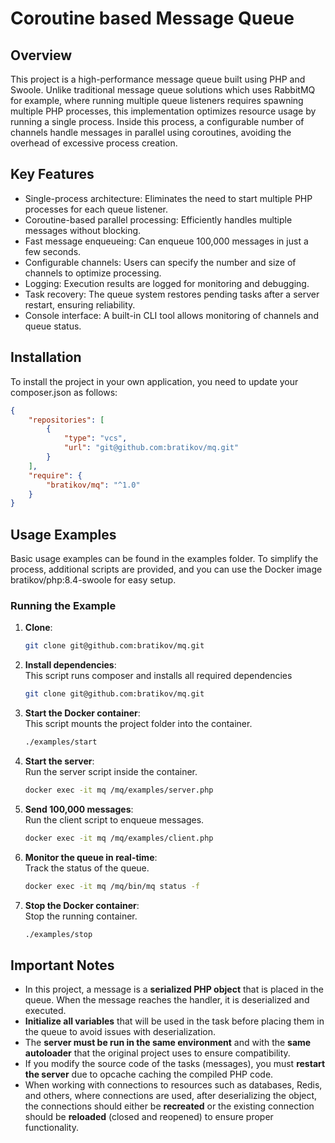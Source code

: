 # Coroutine based Message Queue

## Overview
This project is a high-performance message queue built using PHP and Swoole. Unlike traditional message queue solutions which uses RabbitMQ for example, where running multiple queue listeners requires spawning multiple PHP processes, this implementation optimizes resource usage by running a single process. Inside this process, a configurable number of channels handle messages in parallel using coroutines, avoiding the overhead of excessive process creation.

## Key Features
- Single-process architecture: Eliminates the need to start multiple PHP processes for each queue listener.
- Coroutine-based parallel processing: Efficiently handles multiple messages without blocking.
- Fast message enqueueing: Can enqueue 100,000 messages in just a few seconds.
- Configurable channels: Users can specify the number and size of channels to optimize processing.
- Logging: Execution results are logged for monitoring and debugging.
- Task recovery: The queue system restores pending tasks after a server restart, ensuring reliability.
- Console interface: A built-in CLI tool allows monitoring of channels and queue status.

## Installation
To install the project in your own application, you need to update your composer.json as follows:
```json
{
    "repositories": [
        {
            "type": "vcs",
            "url": "git@github.com:bratikov/mq.git"
        }
    ],
    "require": {
        "bratikov/mq": "^1.0"
    }
}
```

## Usage Examples
Basic usage examples can be found in the examples folder. To simplify the process, additional scripts are provided, and you can use the Docker image bratikov/php:8.4-swoole for easy setup.

### Running the Example
1. **Clone**:  
    ```bash
    git clone git@github.com:bratikov/mq.git
    ```
2. **Install dependencies**:  
    This script runs composer and installs all required dependencies
    ```bash
    git clone git@github.com:bratikov/mq.git
    ```
3. **Start the Docker container**:  
    This script mounts the project folder into the container.
    ```bash
    ./examples/start
    ```
4. **Start the server**:  
    Run the server script inside the container.
    ```bash
    docker exec -it mq /mq/examples/server.php
    ```
5. **Send 100,000 messages**:  
    Run the client script to enqueue messages.
    ```bash
    docker exec -it mq /mq/examples/client.php
    ```
6. **Monitor the queue in real-time**:  
    Track the status of the queue.
    ```bash
    docker exec -it mq /mq/bin/mq status -f
    ```
7. **Stop the Docker container**:  
    Stop the running container.
    ```bash
    ./examples/stop
    ```

## Important Notes
- In this project, a message is a **serialized PHP object** that is placed in the queue. When the message reaches the handler, it is deserialized and executed.
- **Initialize all variables** that will be used in the task before placing them in the queue to avoid issues with deserialization.
- The **server must be run in the same environment** and with the **same autoloader** that the original project uses to ensure compatibility.
- If you modify the source code of the tasks (messages), you must **restart the server** due to opcache caching the compiled PHP code.
- When working with connections to resources such as databases, Redis, and others, where connections are used, after deserializing the object, the connections should either be **recreated** or the existing connection should be **reloaded** (closed and reopened) to ensure proper functionality.
    